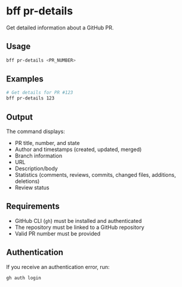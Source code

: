 # bff pr-details

Get detailed information about a GitHub PR.

## Usage

```bash
bff pr-details <PR_NUMBER>
```

## Examples

```bash
# Get details for PR #123
bff pr-details 123
```

## Output

The command displays:

- PR title, number, and state
- Author and timestamps (created, updated, merged)
- Branch information
- URL
- Description/body
- Statistics (comments, reviews, commits, changed files, additions, deletions)
- Review status

## Requirements

- GitHub CLI (`gh`) must be installed and authenticated
- The repository must be linked to a GitHub repository
- Valid PR number must be provided

## Authentication

If you receive an authentication error, run:

```bash
gh auth login
```
